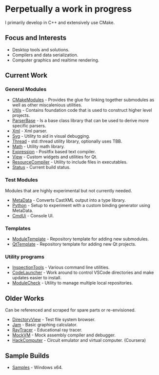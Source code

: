 # Perpetually a work in progress

I primarily develop in C++ and extensively use CMake.

## Focus and Interests

+ Desktop tools and solutions.
+ Compilers and data serialization.
+ Computer graphics and realtime rendering.

## Current Work

### General Modules

+ [CMakeModules](https://github.com/chcly/CMakeModules) - Provides the glue for linking together submodules as well as other miscalenious utilities.
+ [Utils](https://github.com/chcly/Module.Utils.git) - Contains foundation code that is used to construct higher level projects.
+ [ParserBase](https://github.com/chcly/Module.ParserBase) - Is a base class library that can be used to derive more specific parsers.
+ [Xml](https://github.com/chcly/Module.Xml) - Xml parser.
+ [Svg](https://github.com/chcly/Module.Svg) - Utility to aid in visual debugging.
+ [Thread](https://github.com/chcly/Module.Thread) - std::thread utility library, optionally uses TBB.
+ [Math](https://github.com/chcly/Module.Math) - Utility math library.
+ [Expression](https://github.com/chcly/Module.Expression) - Positfix based text compiler.
+ [View](https://github.com/chcly/Module.View) - Custom widgets and utilities for Qt.
+ [ResourceCompiler](https://github.com/chcly/ResourceCompiler) - Utility to include files in executables.
+ [Status](https://github.com/chcly/BuildStatus) - Current build status.

### Test Modules

Modules that are highly experimental but not currently needed.

+ [MetaData](https://github.com/chcly/Module.MetaData) - Converts CastXML output into a type library.  
+ [Python](https://github.com/chcly/Module.Python) - Setup to experiment with a custom binding generator using MetaData.
+ [CmdUi](https://github.com/chcly/CmdUi) - Console UI.

### Templates

+ [ModuleTemplate](https://github.com/chcly/template) - Repository template for adding new submodules.
+ [QtTemplate](https://github.com/chcly/QtTemplate) - Repository template for adding new Qt projects.

### Utility programs

+ [InspectionTools](https://github.com/chcly/InspectionTools) - Various command line utilities.
+ [CodeLauncher](https://github.com/chcly/CodeLauncher) - Work around to control VSCode directories and make updates easier to install.  
+ [ModuleCheck](https://github.com/chcly/ModuleCheck) - Utility to manage multiple local repositories.

## Older Works

   Can be referenced and scraped for spare parts or re-envisioned.

+ [DirectoryView](https://github.com/chcly/DirectoryViewer) - Test file system browser.
+ [Jam](https://github.com/chcly/Jam) - Basic graphing calculator.
+ [RayTracer](https://github.com/chcly/RayTracer) - Educational ray tracer.
+ [MockVM](https://github.com/chcly/MockVM) - Mock assembly compiler and debugger.
+ [HackComputer](https://github.com/chcly/HackComputer) - Circuit emulator and virtual computer. (Coursera)

## Sample Builds

+ [Samples](https://github.com/chcly/chcly/releases) - Windows x64.
